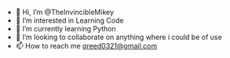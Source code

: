 - 👋 Hi, I’m @TheInvincibleMikey
- 👀 I’m interested in Learning Code
- 🌱 I’m currently learning Python
- 💞️ I’m looking to collaborate on anything where i could be of use
- 📫 How to reach me qreed0321@gmail.com

<!---
TheInvincibleMikey/TheInvincibleMikey is a ✨ special ✨ repository because its `README.md` (this file) appears on your GitHub profile.
You can click the Preview link to take a look at your changes.
--->
